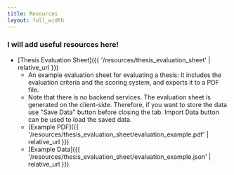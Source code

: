 ```yaml
---
title: Resources
layout: full_width
---
```


### I will add useful resources here!

- [Thesis Evaluation Sheet]({{ '/resources/thesis_evaluation_sheet' | relative_url }})
  - An example evaluation sheet for evaluating a thesis: It includes the evaluation criteria and the scoring system, and exports it to a PDF file.
  - Note that there is no backend services. The evaluation sheet is generated on the client-side. Therefore, if you want to store the data use "Save Data" button before closing the tab. Import Data button can be used to load the saved data.
  - [Example PDF]({{ '/resources/thesis_evaluation_sheet/evaluation_example.pdf' | relative_url }})
  - [Example Data]({{ '/resources/thesis_evaluation_sheet/evaluation_example.json' | relative_url }})